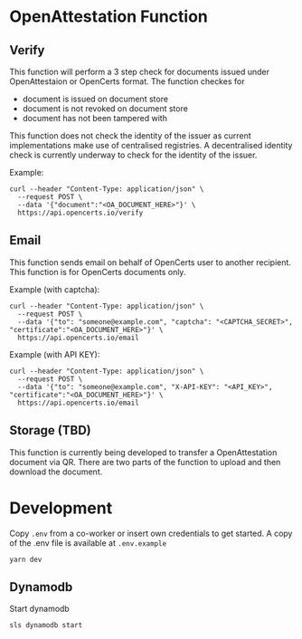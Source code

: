 # OpenAttestation Function

## Verify

This function will perform a 3 step check for documents issued under OpenAttestaion or OpenCerts format. The function checkes for

- document is issued on document store
- document is not revoked on document store
- document has not been tampered with

This function does not check the identity of the issuer as current implementations make use of centralised registries. A decentralised identity check is currently underway to check for the identity of the issuer.

Example:

```
curl --header "Content-Type: application/json" \
  --request POST \
  --data '{"document":"<OA_DOCUMENT_HERE>"}' \
  https://api.opencerts.io/verify
```

## Email

This function sends email on behalf of OpenCerts user to another recipient. This function is for OpenCerts documents only.

Example (with captcha):

```
curl --header "Content-Type: application/json" \
  --request POST \
  --data '{"to": "someone@example.com", "captcha": "<CAPTCHA_SECRET>", "certificate":"<OA_DOCUMENT_HERE>"}' \
  https://api.opencerts.io/email
```

Example (with API KEY):

```
curl --header "Content-Type: application/json" \
  --request POST \
  --data '{"to": "someone@example.com", "X-API-KEY": "<API_KEY>", "certificate":"<OA_DOCUMENT_HERE>"}' \
  https://api.opencerts.io/email
```

## Storage (TBD)

This function is currently being developed to transfer a OpenAttestation document via QR. There are two parts of the function to upload and then download the document. 

# Development

Copy `.env` from a co-worker or insert own credentials to get started. A copy of the .env file is available at `.env.example`

```
yarn dev
```

## Dynamodb 

Start dynamodb

```
sls dynamodb start
```
